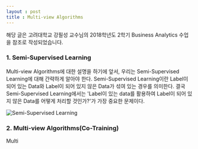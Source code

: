 ```yaml
---
layout : post
title : Multi-view Algorithms
---
```

해당 글은 고려대학교 강필성 교수님의 2018학년도 2학기 Business Analytics 수업을 참조로 작성되었습니다.

### 1. Semi-Supervised Learning
 Multi-view Algorithms에 대한 설명을 하기에 앞서, 우리는 Semi-Supervised Learning에 대해 간략하게 알아야 한다. Semi-Supervised Learning이란 Label이 되어 있는 Data와 Label이 되어 있지 않은 Data가 섞여 있는 경우를 의미한다. 결국 Semi-Supervised Learning에서는 'Label이 있는 data를 활용하여 Label이 되어 있지 않은 Data를 어떻게 처리할 것인가?'가 가장 중요한 문제이다. 
 
 ![Semi-Supervised Learning](.image/semi-supervised.jpg, "Semi-Supervised Learning")
 
### 2. Multi-view Algorithms(Co-Training)
 Multi
